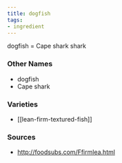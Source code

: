 ```yaml
---
title: dogfish
tags:
- ingredient
---
```

dogfish = Cape shark shark

### Other Names

* dogfish
* Cape shark

### Varieties

* [[lean-firm-textured-fish]]

### Sources
* http://foodsubs.com/Ffirmlea.html
